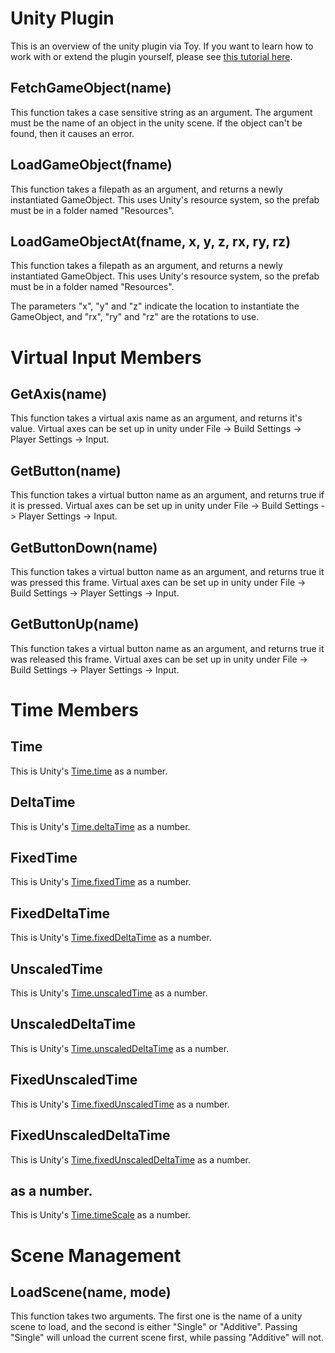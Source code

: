 # Unity Plugin

This is an overview of the unity plugin via Toy. If you want to learn how to work with or extend the plugin yourself, please see [this tutorial here](tutorial_unity.md).

## FetchGameObject(name)

This function takes a case sensitive string as an argument. The argument must be the name of an object in the unity scene. If the object can't be found, then it causes an error.

## LoadGameObject(fname)

This function takes a filepath as an argument, and returns a newly instantiated GameObject. This uses Unity's resource system, so the prefab must be in a folder named "Resources".

## LoadGameObjectAt(fname, x, y, z, rx, ry, rz)

This function takes a filepath as an argument, and returns a newly instantiated GameObject. This uses Unity's resource system, so the prefab must be in a folder named "Resources".

The parameters "x", "y" and "z" indicate the location to instantiate the GameObject, and "rx", "ry" and "rz" are the rotations to use.

# Virtual Input Members

## GetAxis(name)

This function takes a virtual axis name as an argument, and returns it's value. Virtual axes can be set up in unity under File -> Build Settings -> Player Settings -> Input.

## GetButton(name)

This function takes a virtual button name as an argument, and returns true if it is pressed. Virtual axes can be set up in unity under File -> Build Settings -> Player Settings -> Input.

## GetButtonDown(name)

This function takes a virtual button name as an argument, and returns true it was pressed this frame. Virtual axes can be set up in unity under File -> Build Settings -> Player Settings -> Input.

## GetButtonUp(name)

This function takes a virtual button name as an argument, and returns true it was released this frame. Virtual axes can be set up in unity under File -> Build Settings -> Player Settings -> Input.

# Time Members

## Time

This is Unity's [Time.time](https://docs.unity3d.com/ScriptReference/Time-time.html) as a number.

## DeltaTime

This is Unity's [Time.deltaTime](https://docs.unity3d.com/ScriptReference/Time-deltaTime.html) as a number.

## FixedTime

This is Unity's [Time.fixedTime](https://docs.unity3d.com/ScriptReference/Time-fixedTime.html) as a number.

## FixedDeltaTime

This is Unity's [Time.fixedDeltaTime](https://docs.unity3d.com/ScriptReference/Time-fixedDeltaTime.html) as a number.

## UnscaledTime

This is Unity's [Time.unscaledTime](https://docs.unity3d.com/ScriptReference/Time-unscaledTime.html) as a number.

## UnscaledDeltaTime

This is Unity's [Time.unscaledDeltaTime](https://docs.unity3d.com/ScriptReference/Time-unscaledDeltaTime.html) as a number.

## FixedUnscaledTime

This is Unity's [Time.fixedUnscaledTime](https://docs.unity3d.com/ScriptReference/Time-fixedUnscaledTime.html) as a number.

## FixedUnscaledDeltaTime

This is Unity's [Time.fixedUnscaledDeltaTime](https://docs.unity3d.com/ScriptReference/Time-fixedUnscaledDeltaTime.html) as a number.

## as a number.

This is Unity's [Time.timeScale](https://docs.unity3d.com/ScriptReference/Time-timeScale.html) as a number.

# Scene Management

## LoadScene(name, mode)

This function takes two arguments. The first one is the name of a unity scene to load, and the second is either "Single" or "Additive". Passing "Single" will unload the current scene first, while passing "Additive" will not.

